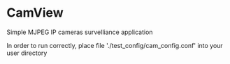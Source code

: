 # CamView
Simple MJPEG IP cameras survelliance application

In order to run correctly, place file './test_config/cam_config.conf' into your user directory